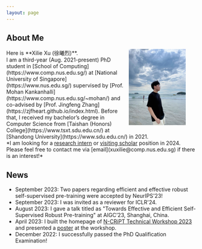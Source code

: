 ```yaml
---
layout: page
---
```


## About Me
<!-- <img src="/images/me3.jpg" class='floatpic'> -->
<img src="/images/me3.jpg" style="float:right; margin-left:1em; margin-right:2em; margin-bottom:1em; width:30%; height: 60%;">
Here is **Xilie Xu (徐曦烈)**. <br/>
I am a third-year (Aug. 2021-present) PhD student in [School of Computing](https://www.comp.nus.edu.sg/) at [National University of Singapore](https://www.nus.edu.sg/) supervised by [Prof. Mohan Kankanhalli](https://www.comp.nus.edu.sg/~mohan/) and co-advised by [Prof. Jingfeng Zhang](https://zjfheart.github.io/index.html). Before that, I received my bachelor’s degree in Computer Science from [Taishan (Honors) College](https://www.tsxt.sdu.edu.cn/) at [Shandong University](https://www.sdu.edu.cn/) in 2021.

<!-- --- -->
<br/>
*I am looking for a <ins>research intern</ins> or <ins>visiting scholar</ins> position in 2024. Please feel free to contact me via [email](xuxilie@comp.nus.edu.sg) if there is an interest!*

## News
- September 2023: Two papers regarding efficient and effective robust self-supervised pre-training were accepted by NeurIPS'23!
- September 2023: I was invited as a reviewer for ICLR'24.
- August 2023: I gave a talk titled as "Towards Effective and Efficient Self-Supervised Robust Pre-training" at AIGC’23, Shanghai, China.
- April 2023: I built the homepage of [N-CRiPT Technical Workshop 2023](https://ncript.comp.nus.edu.sg/site/ncript-workshop-2023/) and presented a [poster](/file/poster/NCRiPT_workshop_poster_Xu_Xilie.pdf) at the workshop.
- December 2022: I successfully passed the PhD Qualification Examination!



